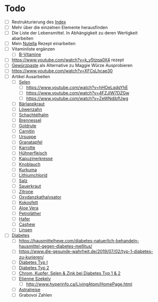 # Todo

- [ ] Restrukturierung des [Index](../Index.md)
- [ ] Mehr über die einzelnen Elemente herausfinden
- [ ] Die Liste der Lebensmittel. In Abhängigkeit zu deren Wertigkeit abarbeiten
- [ ] Mein [Nutella](../Rezepte%20und%20Anleitungen/Nutella.md) Rezept einarbeiten
- [ ] Vitaminliste ergänzen
	- [ ] [B-Vitamine](../Stoffe/Nahrungs_Inhaltsstoffe/Vitamine/B-Vitamine/B-Vitamine.md)
- [ ] https://www.youtube.com/watch?v=k_y5tzqa0X4 rezept
- [ ] [Gewürzpaste](https://www.chefkoch.de/rezepte/2924231444734351/Maggi-Wuerze.html) als Alternative zu Maggie Würze Ausprobieren
- [ ] https://www.youtube.com/watch?v=XFCsLhcae30
- [ ] Artikel Ausarbeiten
	- [ ] [Selen](../Stoffe/Datenbank_Elemente_Des_Periodensystems/Selen.md)
		- [ ] https://www.youtube.com/watch?v=hHOeLqdsYhE
		- [ ] https://www.youtube.com/watch?v=4FZJIW7DZGw
		- [ ] https://www.youtube.com/watch?v=ZeWNdjbfUwg
	- [ ] [Bärlappkraut](../Stoffe/Rohstoffe/Bärlappkraut.md)
	- [ ] [Löwenzahn](../Stoffe/Rohstoffe/Löwenzahn.md)
	- [ ] [Schachtelhalm](../Stoffe/Rohstoffe/Schachtelhalm.md)
	- [ ] [Brennessel](../Stoffe/Rohstoffe/Brennessel.md)
	- [ ] [Goldrute](../Stoffe/Rohstoffe/Goldrute.md)
	- [ ] [Carnitin](../Stoffe/Rohstoffe/Carnitin.md)
	- [ ] [Ursuppe](../Rezepte%20und%20Anleitungen/Ursuppe.md)
	- [ ] [Granatapfel](../Stoffe/Rohstoffe/Granatapfel.md)
	- [ ] [Karrotte](../Stoffe/Rohstoffe/Karrotte.md)
	- [ ] [Hühnerfleisch](../Stoffe/Rohstoffe/Hühnerfleisch.md)
	- [ ] [Kapuzinerkresse](../Stoffe/Rohstoffe/Kapuzinerkresse.md)
	- [ ] [Knoblauch](../Stoffe/Rohstoffe/Knoblauch.md)
	- [ ] [Kurkuma](../Stoffe/Rohstoffe/Kurkuma.md)
	- [ ] [Lithiumchlorid](../Stoffe/Rohstoffe/Lithiumchlorid.md)
	- [ ] [Salz](../Stoffe/Rohstoffe/Salze/Salz.md)
	- [ ] [Sauerkraut](../Stoffe/Rohstoffe/Sauerkraut.md)
	- [ ] [Zitrone](../Stoffe/Rohstoffe/Zitrusfrüchte/Zitrone.md)
	- [ ] [Oxydanzkathalysator](../Glossar/Oxydanzkathalysator.md)
	- [ ] [Kokosfett](../Stoffe/Rohstoffe/Kokosfett.md)
	- [ ] [Aloe Vera](../Stoffe/Rohstoffe/Aloe%20Vera.md)
	- [ ] [Petroläther](../Stoffe/Rohstoffe/Lösungsmittel/Petroläther.md)
	- [ ] [Hafer](../Stoffe/Rohstoffe/Hafer.md)
	- [ ] [Cashew](../Stoffe/Rohstoffe/Cashew.md)
	- [ ] [Linsen](../Stoffe/Rohstoffe/Linsen.md)
- [ ] [Diabetes](../Menschlicher%20Körper/Leiden/Diabetes/Diabetes.md)
	- [ ] https://hausmittelhexe.com/diabetes-natuerlich-behandeln-hausmittel-gegen-diabetes-mellitus/
	- [ ] https://www.die-gesunde-wahrheit.de/2019/07/02/typ-1-diabetes-zu-kurieren/
	- [ ] [Diabetes Typ I](../Menschlicher%20Körper/Leiden/Diabetes/Diabetes%20Typ%201/Diabetes%20Typ%20I.md)
	- [ ] [Diabetes Typ 2](../Menschlicher%20Körper/Leiden/Diabetes/Diabetes%20Typ%202.md)
	- [ ] [Chrom, Kupfer, Selen & Zink bei Diabetes Typ 1 & 2](__Attatchments/10.1515_jlm.2006.031.pdf)
	- [ ]  [Etienne Szekely](../Wichtige%20Persönlichkeiten/Etienne%20Szekely.md)
		- [ ] http://www.hyperinfo.ca/LivingAtom/HomePage.html
	- [ ] [Astralreise](../Glossar/Astralreise.md)
	- [ ] Grabovoi Zahlen
